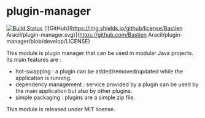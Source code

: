 # plugin-manager

[![Build Status](https://github.com/ItalyPaleAle/svelte-spa-router/workflows/Continuous%20Integration%20tests/badge.svg)](https://github.com/ItalyPaleAle/svelte-spa-router/actions)
[![GitHub](https://img.shields.io/github/license/Bastien Aracil/plugin-manager.svg)](https://github.com/Bastien Aracil/plugin-manager/blob/develop/LICENSE)

This module is plugin manager that can be used in modular Java projects. Its main features are :

* hot-swapping : a plugin can be added/removed/updated while the application is running.
* dependency management : service provided by a plugin can be used by the main application but also by other plugins.
* simple packaging : plugins are a simple zip file.

This module is released under MIT license.

##


